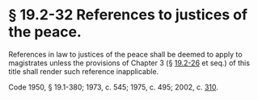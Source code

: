 # § 19.2-32 References to justices of the peace.

<p>References in law to justices of the peace shall be deemed to apply to magistrates unless the provisions of Chapter 3 (§ <a href='http://law.lis.virginia.gov/vacode/19.2-26/'>19.2-26</a> et seq.) of this title shall render such reference inapplicable.</p><p>Code 1950, § 19.1-380; 1973, c. 545; 1975, c. 495; 2002, c. <a href='http://lis.virginia.gov/cgi-bin/legp604.exe?021+ful+CHAP0310'>310</a>.</p>